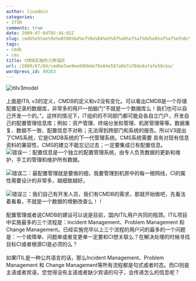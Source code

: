 ```yaml
---
author: liuadmin
categories:
- ITSM
comments: true
date: 2009-07-04T05:44:02Z
slug: cmdb%e5%ae%9e%e6%96%bd%e7%9a%84%e5%87%a0%e7%a7%8d%e8%af%af%e5%8c%ba
tags:
- cmdb
- cms
title: CMDB实施的几种误区
url: /2009/07/04/cmdbe5ae9ee696bde79a84e587a0e7a78de8afafe58cba/
wordpress_id: 49263
---
```


![itilv3model](http://cdn1.martinliu.cn/wp-content/uploads/266/26670/2008/11/itilv3model.jpg)<br /><br />上面是ITIL v3的定义，CMDB的定义和v2没有变化。可以看出CMDB是一个存储配置记录的数据库，非常多的用户一拍脑门“不就是一个数据库么！我们也可以自己开发一个的。”。这样的情况下，IT组织的不同部门都可能会各自立门户，开发自己的配置管理信息库；例如：资产管理、终端分发和管理、机房管理等等。数据重复、数据不一致、配置信息不对称；无法得到跨部门和系统的报告。所以V3提出了CMS系统，它是CMDB系统的下一代管理系统。CMS系统需要 具有对现有信息资料的兼容性，CMS的建立不能忘记过去；一定要集成已有配置信息。<br />[![](http://lh6.ggpht.com/_KU0istEHv9w/Sb5fe4XU89I/AAAAAAAABWA/gqfJomNUHhM/snap008.jpg)](http://lh6.ggpht.com/_KU0istEHv9w/Sb5fe4XU89I/AAAAAAAABWA/gqfJomNUHhM/snap008.jpg)错误一：配置信息是一个独立的配置管理系统，由专人负责数据的更新和维护，手工的管理和维护所有数据。<br /><br />[![](http://lh6.ggpht.com/_KU0istEHv9w/Sb5feqLlKaI/AAAAAAAABV4/rmdsoBoBuiA/snap007.jpg)](http://lh6.ggpht.com/_KU0istEHv9w/Sb5feqLlKaI/AAAAAAAABV4/rmdsoBoBuiA/snap007.jpg)错误二：最配置管理就是要做的细，我要管理到机房中的每一根网线，CI的属性需要设计的非常多，越细致越好。<br /><br />[![](http://lh6.ggpht.com/_KU0istEHv9w/Sb5feHYTZVI/AAAAAAAABVw/4Ns9PAPzrJw/snap006.jpg)](http://lh6.ggpht.com/_KU0istEHv9w/Sb5feHYTZVI/AAAAAAAABVw/4Ns9PAPzrJw/snap006.jpg)错误三：我们自己有开发人员，我们有CMDB的需求，那就开始做吧，先看法着看看，不就是一个数据的增删改查么！！<br /><br />配置管理或者说CMDB的建设可以说是目前，国内ITIL用户共同的瓶颈。ITIL项目中实施最多的三个流程是：Incident Management、Problem Management 和 Change Management。已经实施完毕以上三个流程的用户问的最多的一个问题是：一个故障单、问题单或者变更单一定要和CI想关联么？在解决处理的时候寻找目标CI或者根源CI是必须的么？<br /><br />如果ITIL是一种公共语言的话，那么Incident Management、Problem Management 和 Change Management等所有流程都是句式或者时态。而CI则是主语或者宾语，您觉得没有主语或者缺少宾语的句子，会传递怎么的信息呢？
